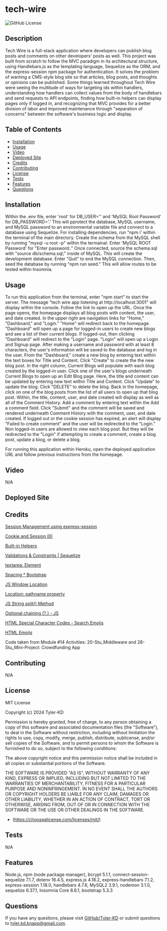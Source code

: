 # tech-wire

![GitHub License](https://img.shields.io/badge/license-MIT-default.svg)

## Description

Tech Wire is a full-stack application where developers can publish blog posts and comments on other developers' posts as well.  This project was built from scratch to follow the MVC paradigm in its architectural structure, using Handlebars.js as the templating language, Sequelize as the ORM, and the express-session npm package for authentication.  It solves the problem of wanting a CMS-style blog site so that articles, blog posts, and thoughts or opinions can be published.  Some things learned throughout Tech Wire were seeing the multitude of ways for targeting ids within handlers, understanding how handlers can collect values from the body of handlebars and send requests to API endpoints, finding how built-in helpers can display pages only if logged in, and recognizing that MVC provides for a better division of labor and improved maintenance through "separation of concerns" between the software's business logic and display.

## Table of Contents

* [Installation](#installation)
* [Usage](#usage)
* [Video](#video)
* [Deployed Site](#deployed-site)
* [Credits](#credits)
* [Contributing](#contributing)
* [License](#license)
* [Tests](#tests)
* [Features](#features)
* [Questions](#questions)

## Installation

Within the .env file, enter 'root' for DB_USER='' and 'MySQL Root Password' for DB_PASSWORD='.'  This will pprotect the database, MySQL username, and MySQL password to an environmental variable file and connect to a database using Sequelize.  For installing dependencies, run "npm i' within the terminal of the main directory.  Create the schema from the MySQL shell by running "mysql -u root -p" within the termainal.  Enter 'MySQL ROOT Password' for "Enter password:."  Once connected, source the schema.sql with "source db/schema.sql;" inside of MySQL.  This will create the development database.  Enter "Quit" to end the MySQL connection.  Then, seed the database by running "npm run seed."  This will allow routes to be tested within Insomnia.

## Usage

To run this application from the terminal, enter "npm start" to start the server.  The message "tech wire app listening at http://localhost:3001" will display within the console.  Follow the link to open up the URL.  Once the page opens, the homepage displays all blog posts with content, the user, and date created.  In the upper right are navigation links for "Home," "Dashboard," and "Login."  "Home" will redirect back to the homepage.  "Dashboard" will open up a page for logged-in users to create new blogs and see a list of their current blogs.  If logged-out, then clicking "Dashboard" will redirect to the "Login" page.  "Login" will open up a Login and Signup page.  After making a username and password with at least 8 characters, the user's information will be saved to the database and log in the user.  From the "Dashboard," create a new blog by entering text within the text boxes for Title and Content.  Click "Create" to create the the new blog post.  In the right column, Current Blogs will populate with each blog created by the logged-in user.  Click one of the user's blogs underneath Current Blogs to open up an Edit Blog page.  Here, the title and content can be updated by entering new text within Title and Content.  Click "Update" to update the blog.  Click "DELETE" to delete the blog.  Back in the homepage, click on one of the blog posts from the list of all users to open up that blog post.  Within, the title, content, user, and date created will display as well as all of the Comment History.  Add a comment by entering text within the Add a comment field.  Click "Submit" and the comment will be saved and rendered underneath Comment History with the comment, user, and date created.  If logged out or the cookie session has expired, an alert will display "Failed to create comment" and the user will be redirected to the "Login."  Non logged-in users are allowed to view each blog post.  But they will be redirected to the "Login" if attempting to create a comment, create a blog post, update a blog, or delete a blog.

For running this application within Heroku, open the deployed application URL and follow previous instructions from the homepage.

## Video

N/A

## Deployed Site



## Credits

[Session Management using express-session](https://www.geeksforgeeks.org/session-management-using-express-session-module-in-node-js/)

[Cookie and Session (II)](https://medium.com/@alysachan830/cookie-and-session-ii-how-session-works-in-express-session-7e08d102deb8)

[Built-in Helpers](https://handlebarsjs.com/guide/builtin-helpers.html#if)

[Validations & Constraints | Sequelize](https://sequelize.org/docs/v6/core-concepts/validations-and-constraints/)

[textarea: Element](https://developer.mozilla.org/en-US/docs/Web/HTML/Element/textarea)

[Spacing * Bootstrap](https://getbootstrap.com/docs/4.0/utilities/spacing/)

[JS Window Location](https://www.w3schools.com/js/js_window_location.asp)

[Location: pathname property](https://developer.mozilla.org/en-US/docs/Web/API/Location/pathname)

[JS String split() Method](https://www.w3schools.com/jsref/jsref_split.asp)

[Optional chaining (?.) - JS](https://developer.mozilla.org/en-US/docs/Web/JavaScript/Reference/Operators/Optional_chaining)

[HTML Special Character Codes - Search Emojis](https://html-css-js.com/html/character-codes/)

[HTML Emojis](https://www.w3schools.com/Html/html_emojis.asp)

Code taken from Module #14 Activities: 20-Stu_Middleware and 28-Stu_Mini-Project: Crowdfunding App

## Contributing

N/A

## License

MIT License

Copyright (c) 2024 Tyler-KD

Permission is hereby granted, free of charge, to any person obtaining a copy
of this software and associated documentation files (the "Software"), to deal
in the Software without restriction, including without limitation the rights
to use, copy, modify, merge, publish, distribute, sublicense, and/or sell
copies of the Software, and to permit persons to whom the Software is
furnished to do so, subject to the following conditions:

The above copyright notice and this permission notice shall be included in all
copies or substantial portions of the Software.

THE SOFTWARE IS PROVIDED "AS IS", WITHOUT WARRANTY OF ANY KIND, EXPRESS OR
IMPLIED, INCLUDING BUT NOT LIMITED TO THE WARRANTIES OF MERCHANTABILITY,
FITNESS FOR A PARTICULAR PURPOSE AND NONINFRINGEMENT. IN NO EVENT SHALL THE
AUTHORS OR COPYRIGHT HOLDERS BE LIABLE FOR ANY CLAIM, DAMAGES OR OTHER
LIABILITY, WHETHER IN AN ACTION OF CONTRACT, TORT OR OTHERWISE, ARISING FROM,
OUT OF OR IN CONNECTION WITH THE SOFTWARE OR THE USE OR OTHER DEALINGS IN THE
SOFTWARE.

* (https://choosealicense.com/licenses/mit/)

## Tests

N/A

## Features

Node.js, npm (node package manager), bcrypt 5.1.1, connect-session-sequelize 7.1.7, dotenv 16.4.5, express.js 4.18.2, express-handlebars 7.1.2, express-session 1.18.0, handlebars 4.7.8, MySQL2 3.9.1, nodemon 3.1.0, sequelize 6.37.1, Insomnia Core 8.6.1, bootstrap 5.3.3

## Questions

If you have any questions, please visit [GitHub/Tyler-KD](https://github.com/Tyler-KD) or submit questions to tyler.kd.knapp@gmail.com.